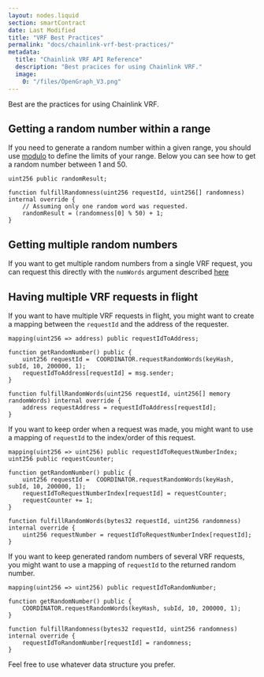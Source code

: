 ```yaml
---
layout: nodes.liquid
section: smartContract
date: Last Modified
title: "VRF Best Practices"
permalink: "docs/chainlink-vrf-best-practices/"
metadata: 
  title: "Chainlink VRF API Reference"
  description: "Best pracices for using Chainlink VRF."
  image: 
    0: "/files/OpenGraph_V3.png"
---
```


Best are the practices for using Chainlink VRF.

## Getting a random number within a range

If you need to generate a random number within a given range, you should use [modulo](https://docs.soliditylang.org/en/v0.6.0/types.html) to define the limits of your range. Below you can see how to get a random number between 1 and 50.

```solidity
uint256 public randomResult;

function fulfillRandomness(uint256 requestId, uint256[] randomness) internal override {
    // Assuming only one random word was requested.
    randomResult = (randomness[0] % 50) + 1;
}
```

## Getting multiple random numbers

If you want to get multiple random numbers from a single VRF request, you can
request this directly with the `numWords` argument described [here](../../get-a-random-number/#user-parameters) 

## Having multiple VRF requests in flight

If you want to have multiple VRF requests in flight, you might want to create a mapping between the `requestId` and the address of the requester.

```solidity
mapping(uint256 => address) public requestIdToAddress;

function getRandomNumber() public {
    uint256 requestId =  COORDINATOR.requestRandomWords(keyHash, subId, 10, 200000, 1);
    requestIdToAddress[requestId] = msg.sender;
}

function fulfillRandomWords(uint256 requestId, uint256[] memory randomWords) internal override {
    address requestAddress = requestIdToAddress[requestId];
}
```

If you want to keep order when a request was made, you might want to use a mapping of `requestId` to the index/order of this request.

```solidity
mapping(uint256 => uint256) public requestIdToRequestNumberIndex;
uint256 public requestCounter;

function getRandomNumber() public {
    uint256 requestId =  COORDINATOR.requestRandomWords(keyHash, subId, 10, 200000, 1);
    requestIdToRequestNumberIndex[requestId] = requestCounter;
    requestCounter += 1;
}

function fulfillRandomWords(bytes32 requestId, uint256 randomness) internal override {
    uint256 requestNumber = requestIdToRequestNumberIndex[requestId];
}
```

If you want to keep generated random numbers of several VRF requests, you might want to use a mapping of `requestId` to the returned random number.

```solidity
mapping(uint256 => uint256) public requestIdToRandomNumber;

function getRandomNumber() public {
    COORDINATOR.requestRandomWords(keyHash, subId, 10, 200000, 1);
}

function fulfillRandomness(bytes32 requestId, uint256 randomness) internal override {
    requestIdToRandomNumber[requestId] = randomness;
}
```

Feel free to use whatever data structure you prefer.

